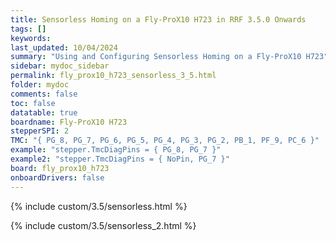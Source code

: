 ```yaml
---
title: Sensorless Homing on a Fly-ProX10 H723 in RRF 3.5.0 Onwards
tags: []
keywords: 
last_updated: 10/04/2024
summary: "Using and Configuring Sensorless Homing on a Fly-ProX10 H723"
sidebar: mydoc_sidebar
permalink: fly_prox10_h723_sensorless_3_5.html
folder: mydoc
comments: false
toc: false
datatable: true
boardname: Fly-ProX10 H723
stepperSPI: 2
TMC: "{ PG_8, PG_7, PG_6, PG_5, PG_4, PG_3, PG_2, PB_1, PF_9, PC_6 }"
example: "stepper.TmcDiagPins = { PG_8, PG_7 }"
example2: "stepper.TmcDiagPins = { NoPin, PG_7 }"
board: fly_prox10_h723
onboardDrivers: false
---
```


{% include custom/3.5/sensorless.html %}

{% include custom/3.5/sensorless_2.html %}
